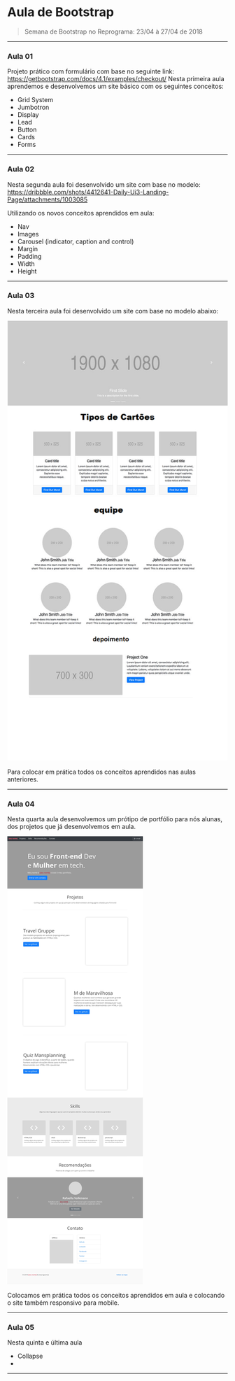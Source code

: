# Aula de Bootstrap

> Semana de Bootstrap no Reprograma: 23/04 à 27/04 de 2018

---

### Aula 01 

Projeto prático com formulário com base no seguinte link: https://getbootstrap.com/docs/4.1/examples/checkout/
Nesta primeira aula aprendemos e desenvolvemos um site básico com os seguintes conceitos:

- Grid System 
- Jumbotron
- Display
- Lead
- Button
- Cards
- Forms

---

### Aula 02

Nesta segunda aula foi desenvolvido um site com base no modelo: https://dribbble.com/shots/4412641-Daily-Ui3-Landing-Page/attachments/1003085

Utilizando os novos conceitos aprendidos em aula:

- Nav
- Images
- Carousel (indicator, caption and control)
- Margin 
- Padding
- Width
- Height

---

### Aula 03

Nesta terceira aula foi desenvolvido um site com base no modelo abaixo:

![Layout da aula 03](https://github.com/lprimante/aula-bootstrap/blob/master/03/img/layout_aula_03.png)

Para colocar em prática todos os conceitos aprendidos nas aulas anteriores. 

---

### Aula 04

Nesta quarta aula desenvolvemos um prótipo de portfólio para nós alunas, dos projetos que já desenvolvemos em aula.

![Layout da aula 04](https://github.com/lprimante/aula-bootstrap/blob/master/04/img/template.jpg)

Colocamos em prática todos os conceitos aprendidos em aula e colocando o site também responsivo para mobile.

---

### Aula 05

Nesta quinta e última aula

- Collapse
- 

---



